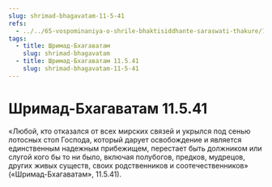 ```yaml
---
slug: shrimad-bhagavatam-11-5-41
refs:
  - ../../65-vospominaniya-o-shrile-bhaktisiddhante-saraswati-thakure/1000-1982-01-11-a2-osnovanie-gaudiya-matha-i-lichnost-kundzhi-babu.md
tags:
  - title: Шримад-Бхагаватам
    slug: shrimad-bhagavatam
  - title: Шримад-Бхагаватам 11.5.41
    slug: shrimad-bhagavatam-11-5-41
---
```


# Шримад-Бхагаватам 11.5.41

«Любой, кто отказался от всех мирских связей и укрылся под сенью лотосных стоп Господа, который дарует освобождение и является единственным надежным прибежищем, перестает быть должником или слугой кого бы то ни было, включая полубогов, предков, мудрецов, других живых существ, своих родственников и соотечественников» («Шримад-Бхагаватам», 11.5.41).

